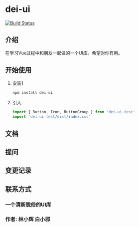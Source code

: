 # dei-ui

[![Build Status](https://www.travis-ci.org/linpenghui958/dei-ui.svg?branch=master)](https://www.travis-ci.org/linpenghui958/dei-ui)

## 介绍

在学习Vue过程中和朋友一起做的一个UI库。希望对你有用。

## 开始使用

1. 安装1
    ```js
    npm install dei-ui
    ```
2. 引入

    ```js
    import { Button, Icon, ButtonGroup } from 'dei-ui-test'
    import 'dei-ui-test/dist/index.css'
    
    ```
## 文档

## 提问

## 变更记录

## 联系方式
### 一个清新脱俗的UI库
### 作者: 林小辉 白小邪
